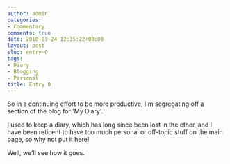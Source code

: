 ```yaml
---
author: admin
categories:
- Commentary
comments: true
date: 2010-03-24 12:35:22+00:00
layout: post
slug: entry-0
tags:
- Diary
- Blogging
- Personal
title: Entry 0
---
```



So in a continuing effort to be more productive, I'm segregating off a section of the blog for 'My Diary'.

I used to keep a diary, which has long since been lost in the ether, and I have been reticent to have too much personal or off-topic stuff on the main page, so why not put it here!

Well, we'll see how it goes.
